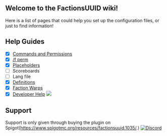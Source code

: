 ## Welcome to the FactionsUUID wiki!
Here is a list of pages that could help you set up the configuration files, or just to find information!

## Help Guides
- [x] [Commands and Permissions](https://github.com/drtshock/Factions/wiki/Commands)
- [x] [/f perm](https://github.com/drtshock/Factions/wiki/f-perm)
- [x] [Placeholders](https://github.com/drtshock/Factions/wiki/Placeholders)
- [ ] Scoreboards
- [ ] Lang file
- [x] [Definitions](https://github.com/drtshock/Factions/wiki/Definitions)
- [x] [Faction Warps](https://github.com/drtshock/Factions/wiki/Faction-Warps)
- [x] [Developer Help](https://github.com/drtshock/Factions/wiki/Developer-Help) ![](https://s9.postimg.org/wkal8ghtr/Untitled-1.png)

## Support
Support is only given through buying the plugin on Spigot(https://www.spigotmc.org/resources/factionsuuid.1035/.)
[![Discord](https://imgur.com/MFRRBn4.png)](https://discord.gg/FfAz3eE)